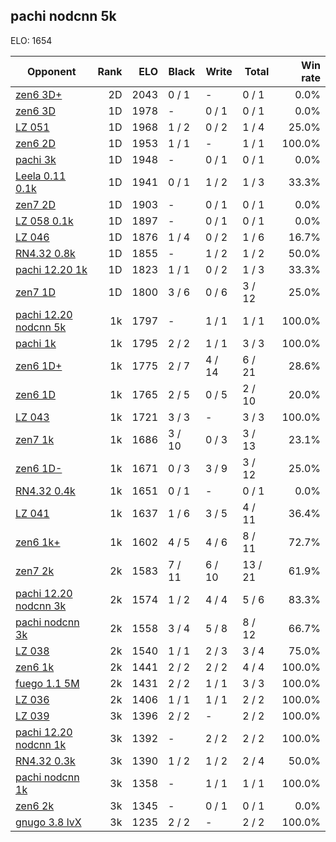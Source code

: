 ## pachi nodcnn 5k ##

ELO: 1654

Opponent | Rank | ELO | Black | Write | Total | Win rate
---------|-----:|----:|-------|-------|-------|-------:
[zen6 3D+](zen6%203D+.md) | 2D | 2043 | 0 / 1 | - | 0 / 1 | 0.0%
[zen6 3D](zen6%203D.md) | 1D | 1978 | - | 0 / 1 | 0 / 1 | 0.0%
[LZ 051](LZ%20051.md) | 1D | 1968 | 1 / 2 | 0 / 2 | 1 / 4 | 25.0%
[zen6 2D](zen6%202D.md) | 1D | 1953 | 1 / 1 | - | 1 / 1 | 100.0%
[pachi 3k](pachi%203k.md) | 1D | 1948 | - | 0 / 1 | 0 / 1 | 0.0%
[Leela 0.11 0.1k](Leela%200.11%200.1k.md) | 1D | 1941 | 0 / 1 | 1 / 2 | 1 / 3 | 33.3%
[zen7 2D](zen7%202D.md) | 1D | 1903 | - | 0 / 1 | 0 / 1 | 0.0%
[LZ 058 0.1k](LZ%20058%200.1k.md) | 1D | 1897 | - | 0 / 1 | 0 / 1 | 0.0%
[LZ 046](LZ%20046.md) | 1D | 1876 | 1 / 4 | 0 / 2 | 1 / 6 | 16.7%
[RN4.32 0.8k](RN4.32%200.8k.md) | 1D | 1855 | - | 1 / 2 | 1 / 2 | 50.0%
[pachi 12.20 1k](pachi%2012.20%201k.md) | 1D | 1823 | 1 / 1 | 0 / 2 | 1 / 3 | 33.3%
[zen7 1D](zen7%201D.md) | 1D | 1800 | 3 / 6 | 0 / 6 | 3 / 12 | 25.0%
[pachi 12.20 nodcnn 5k](pachi%2012.20%20nodcnn%205k.md) | 1k | 1797 | - | 1 / 1 | 1 / 1 | 100.0%
[pachi 1k](pachi%201k.md) | 1k | 1795 | 2 / 2 | 1 / 1 | 3 / 3 | 100.0%
[zen6 1D+](zen6%201D+.md) | 1k | 1775 | 2 / 7 | 4 / 14 | 6 / 21 | 28.6%
[zen6 1D](zen6%201D.md) | 1k | 1765 | 2 / 5 | 0 / 5 | 2 / 10 | 20.0%
[LZ 043](LZ%20043.md) | 1k | 1721 | 3 / 3 | - | 3 / 3 | 100.0%
[zen7 1k](zen7%201k.md) | 1k | 1686 | 3 / 10 | 0 / 3 | 3 / 13 | 23.1%
[zen6 1D-](zen6%201D-.md) | 1k | 1671 | 0 / 3 | 3 / 9 | 3 / 12 | 25.0%
[RN4.32 0.4k](RN4.32%200.4k.md) | 1k | 1651 | 0 / 1 | - | 0 / 1 | 0.0%
[LZ 041](LZ%20041.md) | 1k | 1637 | 1 / 6 | 3 / 5 | 4 / 11 | 36.4%
[zen6 1k+](zen6%201k+.md) | 1k | 1602 | 4 / 5 | 4 / 6 | 8 / 11 | 72.7%
[zen7 2k](zen7%202k.md) | 2k | 1583 | 7 / 11 | 6 / 10 | 13 / 21 | 61.9%
[pachi 12.20 nodcnn 3k](pachi%2012.20%20nodcnn%203k.md) | 2k | 1574 | 1 / 2 | 4 / 4 | 5 / 6 | 83.3%
[pachi nodcnn 3k](pachi%20nodcnn%203k.md) | 2k | 1558 | 3 / 4 | 5 / 8 | 8 / 12 | 66.7%
[LZ 038](LZ%20038.md) | 2k | 1540 | 1 / 1 | 2 / 3 | 3 / 4 | 75.0%
[zen6 1k](zen6%201k.md) | 2k | 1441 | 2 / 2 | 2 / 2 | 4 / 4 | 100.0%
[fuego 1.1 5M](fuego%201.1%205M.md) | 2k | 1431 | 2 / 2 | 1 / 1 | 3 / 3 | 100.0%
[LZ 036](LZ%20036.md) | 2k | 1406 | 1 / 1 | 1 / 1 | 2 / 2 | 100.0%
[LZ 039](LZ%20039.md) | 3k | 1396 | 2 / 2 | - | 2 / 2 | 100.0%
[pachi 12.20 nodcnn 1k](pachi%2012.20%20nodcnn%201k.md) | 3k | 1392 | - | 2 / 2 | 2 / 2 | 100.0%
[RN4.32 0.3k](RN4.32%200.3k.md) | 3k | 1390 | 1 / 2 | 1 / 2 | 2 / 4 | 50.0%
[pachi nodcnn 1k](pachi%20nodcnn%201k.md) | 3k | 1358 | - | 1 / 1 | 1 / 1 | 100.0%
[zen6 2k](zen6%202k.md) | 3k | 1345 | - | 0 / 1 | 0 / 1 | 0.0%
[gnugo 3.8 lvX](gnugo%203.8%20lvX.md) | 3k | 1235 | 2 / 2 | - | 2 / 2 | 100.0%
